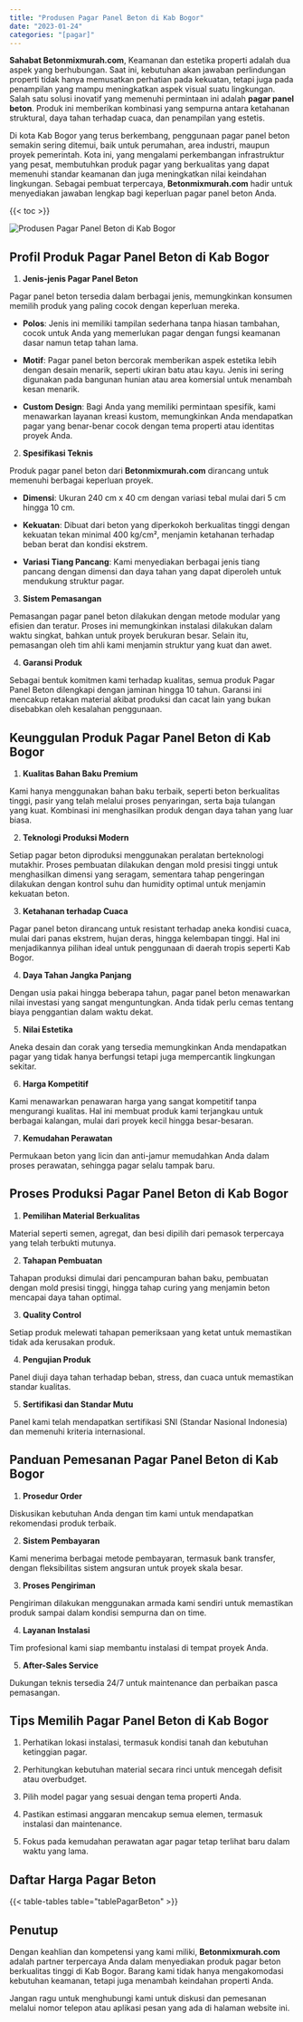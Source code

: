 ```yaml
---
title: "Produsen Pagar Panel Beton di Kab Bogor"
date: "2023-01-24"
categories: "[pagar]"
---
```


**Sahabat Betonmixmurah.com**, Keamanan dan estetika properti adalah dua aspek yang berhubungan. Saat ini, kebutuhan akan jawaban perlindungan properti tidak hanya memusatkan perhatian pada kekuatan, tetapi juga pada penampilan yang mampu meningkatkan aspek visual suatu lingkungan. Salah satu solusi inovatif yang memenuhi permintaan ini adalah **pagar panel beton**. Produk ini memberikan kombinasi yang sempurna antara ketahanan struktural, daya tahan terhadap cuaca, dan penampilan yang estetis.  

Di kota Kab Bogor yang terus berkembang, penggunaan pagar panel beton semakin sering ditemui, baik untuk perumahan, area industri, maupun proyek pemerintah. Kota ini, yang mengalami perkembangan infrastruktur yang pesat, membutuhkan produk pagar yang berkualitas yang dapat memenuhi standar keamanan dan juga meningkatkan nilai keindahan lingkungan. Sebagai pembuat terpercaya, **Betonmixmurah.com** hadir untuk menyediakan jawaban lengkap bagi keperluan pagar panel beton Anda.

{{< toc >}}

![Produsen Pagar Panel Beton di Kab Bogor](/images/pagar/pagar-beton-17.jpg)

## Profil Produk Pagar Panel Beton di Kab Bogor

1. **Jenis-jenis Pagar Panel Beton**  

Pagar panel beton tersedia dalam berbagai jenis, memungkinkan konsumen memilih produk yang paling cocok dengan keperluan mereka.  

- **Polos**: Jenis ini memiliki tampilan sederhana tanpa hiasan tambahan, cocok untuk Anda yang memerlukan pagar dengan fungsi keamanan dasar namun tetap tahan lama.  

- **Motif**: Pagar panel beton bercorak memberikan aspek estetika lebih dengan desain menarik, seperti ukiran batu atau kayu. Jenis ini sering digunakan pada bangunan hunian atau area komersial untuk menambah kesan menarik.  

- **Custom Design**: Bagi Anda yang memiliki permintaan spesifik, kami menawarkan layanan kreasi kustom, memungkinkan Anda mendapatkan pagar yang benar-benar cocok dengan tema properti atau identitas proyek Anda.  

2. **Spesifikasi Teknis**  

Produk pagar panel beton dari **Betonmixmurah.com** dirancang untuk memenuhi berbagai keperluan proyek.  

- **Dimensi**: Ukuran 240 cm x 40 cm dengan variasi tebal mulai dari 5 cm hingga 10 cm.  

- **Kekuatan**: Dibuat dari beton yang diperkokoh berkualitas tinggi dengan kekuatan tekan minimal 400 kg/cm², menjamin ketahanan terhadap beban berat dan kondisi ekstrem.  

- **Variasi Tiang Pancang**: Kami menyediakan berbagai jenis tiang pancang dengan dimensi dan daya tahan yang dapat diperoleh untuk mendukung struktur pagar.  

3. **Sistem Pemasangan**  

Pemasangan pagar panel beton dilakukan dengan metode modular yang efisien dan teratur. Proses ini memungkinkan instalasi dilakukan dalam waktu singkat, bahkan untuk proyek berukuran besar. Selain itu, pemasangan oleh tim ahli kami menjamin struktur yang kuat dan awet.  

4. **Garansi Produk**  

Sebagai bentuk komitmen kami terhadap kualitas, semua produk Pagar Panel Beton dilengkapi dengan jaminan hingga 10 tahun. Garansi ini mencakup retakan material akibat produksi dan cacat lain yang bukan disebabkan oleh kesalahan penggunaan.

## Keunggulan Produk Pagar Panel Beton di Kab Bogor 

1. **Kualitas Bahan Baku Premium**  

Kami hanya menggunakan bahan baku terbaik, seperti beton berkualitas tinggi, pasir yang telah melalui proses penyaringan, serta baja tulangan yang kuat. Kombinasi ini menghasilkan produk dengan daya tahan yang luar biasa.  

2. **Teknologi Produksi Modern**  

Setiap pagar beton diproduksi menggunakan peralatan berteknologi mutakhir. Proses pembuatan dilakukan dengan mold presisi tinggi untuk menghasilkan dimensi yang seragam, sementara tahap pengeringan dilakukan dengan kontrol suhu dan humidity optimal untuk menjamin kekuatan beton.  

3. **Ketahanan terhadap Cuaca**  

Pagar panel beton dirancang untuk resistant terhadap aneka kondisi cuaca, mulai dari panas ekstrem, hujan deras, hingga kelembapan tinggi. Hal ini menjadikannya pilihan ideal untuk penggunaan di daerah tropis seperti Kab Bogor.  

4. **Daya Tahan Jangka Panjang**  

Dengan usia pakai hingga beberapa tahun, pagar panel beton menawarkan nilai investasi yang sangat menguntungkan. Anda tidak perlu cemas tentang biaya penggantian dalam waktu dekat.  

5. **Nilai Estetika**  

Aneka desain dan corak yang tersedia memungkinkan Anda mendapatkan pagar yang tidak hanya berfungsi tetapi juga mempercantik lingkungan sekitar.  

6. **Harga Kompetitif**  

Kami menawarkan penawaran harga yang sangat kompetitif tanpa mengurangi kualitas. Hal ini membuat produk kami terjangkau untuk berbagai kalangan, mulai dari proyek kecil hingga besar-besaran.  

7. **Kemudahan Perawatan**  

Permukaan beton yang licin dan anti-jamur memudahkan Anda dalam proses perawatan, sehingga pagar selalu tampak baru.

## Proses Produksi Pagar Panel Beton di Kab Bogor

1. **Pemilihan Material Berkualitas**  

Material seperti semen, agregat, dan besi dipilih dari pemasok terpercaya yang telah terbukti mutunya.

2. **Tahapan Pembuatan**  

Tahapan produksi dimulai dari pencampuran bahan baku, pembuatan dengan mold presisi tinggi, hingga tahap curing yang menjamin beton mencapai daya tahan optimal.

3. **Quality Control**  

Setiap produk melewati tahapan pemeriksaan yang ketat untuk memastikan tidak ada kerusakan produk.

4. **Pengujian Produk**  

Panel diuji daya tahan terhadap beban, stress, dan cuaca untuk memastikan standar kualitas.

5. **Sertifikasi dan Standar Mutu**  

Panel kami telah mendapatkan sertifikasi SNI (Standar Nasional Indonesia) dan memenuhi kriteria internasional.

## Panduan Pemesanan Pagar Panel Beton di Kab Bogor

1. **Prosedur Order**  

Diskusikan kebutuhan Anda dengan tim kami untuk mendapatkan rekomendasi produk terbaik.

2. **Sistem Pembayaran**  

Kami menerima berbagai metode pembayaran, termasuk bank transfer, dengan fleksibilitas sistem angsuran untuk proyek skala besar.

3. **Proses Pengiriman**  

Pengiriman dilakukan menggunakan armada kami sendiri untuk memastikan produk sampai dalam kondisi sempurna dan on time.

4. **Layanan Instalasi**  

Tim profesional kami siap membantu instalasi di tempat proyek Anda.

5. **After-Sales Service**  

Dukungan teknis tersedia 24/7 untuk maintenance dan perbaikan pasca pemasangan.

## Tips Memilih Pagar Panel Beton di Kab Bogor

1. Perhatikan lokasi instalasi, termasuk kondisi tanah dan kebutuhan ketinggian pagar.  

2. Perhitungkan kebutuhan material secara rinci untuk mencegah defisit atau overbudget.  

3. Pilih model pagar yang sesuai dengan tema properti Anda.  

4. Pastikan estimasi anggaran mencakup semua elemen, termasuk instalasi dan maintenance.  

5. Fokus pada kemudahan perawatan agar pagar tetap terlihat baru dalam waktu yang lama.

## Daftar Harga Pagar Beton

{{< table-tables table="tablePagarBeton" >}}

## Penutup

Dengan keahlian dan kompetensi yang kami miliki, **Betonmixmurah.com** adalah partner terpercaya Anda dalam menyediakan produk pagar beton berkualitas tinggi di Kab Bogor. Barang kami tidak hanya mengakomodasi kebutuhan keamanan, tetapi juga menambah keindahan properti Anda.  

Jangan ragu untuk menghubungi kami untuk diskusi dan pemesanan melalui nomor telepon atau aplikasi pesan yang ada di halaman website ini.